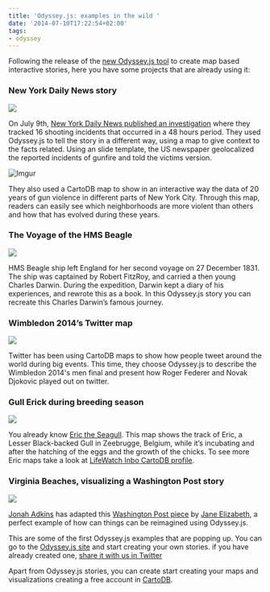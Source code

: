 ```yaml
---
title: 'Odyssey.js: examples in the wild '
date: '2014-07-10T17:22:54+02:00'
tags:
- odyssey
---
```


Following the release of the <a href="http://blog.cartodb.com/post/91149570719/odyssey-js-new-open-source-tool-to-weave-interactive">new Odyssey.js tool</a> to create map based interactive stories, here you have some projects that are already using it:

### New York Daily News story

<a href="http://www.nydailynews.com/new-york/nyc-crime/bloody-weekend-19-injured-bullets-cops-arrest-2-article-1.1846552"><img src="http://i.imgur.com/rLkdhO6.png"/></a>

On July 9th, <a href="http://www.nydailynews.com/new-york/nyc-crime/bloody-weekend-19-injured-bullets-cops-arrest-2-article-1.1846552">New York Daily News published an investigation</a> where they tracked 16 shooting incidents that occurred in a 48 hours period. They used Odyssey.js to tell the story in a different way, using a map to give context to the facts related. Using an slide template, the US newspaper  geolocalized the reported incidents of gunfire and told the victims version.

<img src="http://i.imgur.com/sEWwk80.png" alt="Imgur"/>

They also used a CartoDB map to show in an interactive way the data of 20 years of gun violence in different parts of New York City. Through this map, readers can easily see which neighborhoods are more violent than others and how that has evolved during these years.

### The Voyage of the HMS Beagle

<a href="http://bl.ocks.org/anonymous/raw/7d67c4ef3348192da613/"><img src="http://i.imgur.com/JT6B4SB.png"/></a>

HMS Beagle ship left England for her second voyage on 27 December 1831. The ship was captained by Robert FitzRoy, and carried a then young Charles Darwin. During the expedition, Darwin kept a diary of his experiences, and rewrote this as a book. In this Odyssey.js story you can recreate this Charles Darwin’s famous journey.

### Wimbledon 2014’s Twitter map

<a href="http://bl.ocks.org/anonymous/raw/769c7b6f9d7b4755d56a/"><img src="http://i.imgur.com/AeoC9r9.png"/></a>

Twitter has been using CartoDB maps to show how people tweet around the world during big events. This time, they choose Odyssey.js to describe the Wimbledon 2014's men final and present how Roger Federer and Novak Djokovic played out on twitter.

### Gull Erick during breeding season

<a href="http://bl.ocks.org/anonymous/raw/dbbfe58aca7b45ef0f57/"><img src="http://i.imgur.com/bDlNne6.png"/></a>

You already know <a href="http://blog.cartodb.com/post/62996568384/mapping-the-the-life-of-eric-the-seagull">Eric the Seagull</a>. This map shows the track of Eric, a Lesser Black-backed Gull  in Zeebrugge, Belgium, while it’s incubating and after the hatching of the eggs and the growth of the chicks. To see more Eric maps  take a look at <a href="https://lifewatch-inbo.cartodb.com/">LifeWatch Inbo CartoDB profile</a>.

### Virginia Beaches, visualizing a Washington Post story

<a href="http://jonahadkins.github.io/virginia-beaches/#0"><img src="http://i.imgur.com/rY8l0wC.jpg"/></a>

<a href="https://twitter.com/jonahadkins">Jonah Adkins</a> has adapted this <a href="http://www.washingtonpost.com/local/skip-the-boardwalk-tunnels-5-virginia-beaches-youve-never-heard-of/2013/06/04/5d8a7ce4-cd37-11e2-9f1a-1a7cdee20287_story.html">Washington Post piece</a> by <a href="http://@JaneEliz">Jane Elizabeth</a>, a perfect example of how can things can be reimagined using Odyssey.js.

This are some of the first Odyssey.js examples that are popping up. You can go to the <a href="http://cartodb.github.io/odyssey.js/">Odyssey.js site</a> and start creating your own stories. if you have already created one, <a href="https://twitter.com/search?q=%23odyssey.js&amp;src=typd">share it with us in Twitter</a>

Apart from Odyssey.js stories, you can create start creating your maps and visualizations creating a free account in <a href="http://www.cartodb.com">CartoDB</a>.
